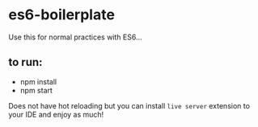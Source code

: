 # es6-boilerplate
Use this for normal practices with ES6...

## to run:
- npm install
- npm start 

Does not have hot reloading but you can install `live server` extension to your IDE and enjoy as much! 
